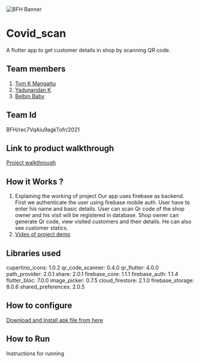 ![BFH Banner](https://trello-attachments.s3.amazonaws.com/542e9c6316504d5797afbfb9/542e9c6316504d5797afbfc1/39dee8d993841943b5723510ce663233/Frame_19.png)
# Covid_scan
A flutter app to get customer details in shop by scanning QR code. 
## Team members
1. [Tom K Mangattu](https://github.com/tomkmangattu)
2. [Yadunandan K](https://github.com/yadu2903)
3. [Belbin Baby](https://github.com/belbin07)
## Team Id
BFH/rec7VqAiu9agkTofr/2021
## Link to product walkthrough
[Project walkthrough](https://www.loom.com/share/f4693309275c46d4b45096915b31f196?sharedAppSource=personal_library)
## How it Works ?
1. Explaining the working of project
  Our app uses firebase as backend. First we authenticate the user using firebase mobile auth.
  User have to enter his name and basic details. User can scan Qr code of the shop owner and
  his visit will be registered in database. Shop owner can generate Qr code, view  visited 
  customers and their details. He can also see customer statics.
3. [Video of project demo ](https://drive.google.com/file/d/1Yx1EaXBIhiqM8DNVImn4bkbzfl5FQUc1/view?usp=sharing)
## Libraries used

  cupertino_icons: 1.0.2
  qr_code_scanner: 0.4.0
  qr_flutter: 4.0.0
  path_provider: 2.0.1
  share: 2.0.1
  firebase_core: 1.1.1
  firebase_auth: 1.1.4
  flutter_bloc: 7.0.0
  image_picker: 0.7.5
  cloud_firestore: 2.1.0
  firebase_storage: 8.0.6
  shared_preferences: 2.0.5
  
## How to configure
[Download and Install apk file from here](https://drive.google.com/file/d/1jyE1BVpbykzhZokkuBtpoT61GareOGOl/view?usp=sharing)
## How to Run
Instructions for running
